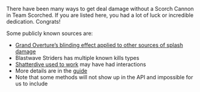 ---
---

There have been many ways to get deal damage without a Scorch Cannon in Team Scorched.
If you are listed here, you had a lot of luck or incredible dedication. Congrats!

Some publicly known sources are:
- [Grand Overture’s blinding effect applied to other sources of splash damage](https://www.bungie.net/7/en/News/Article/destiny-2-hotfix-7-0-0-5)
- Blastwave Striders has multiple known kills types
- [Shatterdive used to work](https://www.bungie.net/7/en/News/Article/season-witch-update-7-2-0-1) may have had interactions
- More details are in the [guide](/guide)
- Note that some methods will not show up in the API and impossible for us to include
